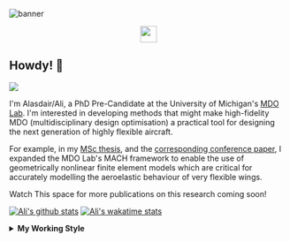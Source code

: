 <!--
# Welcome to Ali's github profile


-->

![banner](https://raw.githubusercontent.com/A-Gray-94/A-Gray-94/main/Images/GitHubProfileBanner.png)
<p align='center'>
<a href="https://www.linkedin.com/in/alasdaircgray/"><img height="30" src="https://github.com/WaylonWalker/WaylonWalker/blob/main/icon/linkedin.png?raw=true"></a>
</p>

## Howdy! 👋

![](https://komarev.com/ghpvc/?username=A-Gray-94&color=blue)

I'm Alasdair/Ali, a PhD Pre-Candidate at the University of Michigan's [MDO Lab](http://mdolab.engin.umich.edu).
I'm interested in developing methods that might make high-fidelity MDO (multidisciplinary design optimisation) a practical tool for designing the next generation of highly flexible aircraft.

For example, in my [MSc thesis](http://resolver.tudelft.nl/uuid:1a6b5001-d213-40d9-bc2c-5e831eda527d), and the [corresponding conference paper](https://www.researchgate.net/publication/348242101_Geometrically_Nonlinear_High-fidelity_Aerostructural_Optimization_for_Highly_Flexible_Wings), I expanded the MDO Lab's MACH framework to enable the use of geometrically nonlinear finite element models which are critical for accurately modelling the aeroelastic behaviour of very flexible wings.

Watch This space for more publications on this research coming soon!

<!--
**A-Gray-94/A-Gray-94** is a ✨ _special_ ✨ repository because its `README.md` (this file) appears on your GitHub profile.

Here are some ideas to get you started:

- 🔭 I’m currently working on ...
- 🌱 I’m currently learning ...
- 👯 I’m looking to collaborate on ...
- 🤔 I’m looking for help with ...
- 💬 Ask me about ...
- 📫 How to reach me: ...
- 😄 Pronouns: ...
- ⚡ Fun fact: ...
-->


[![Ali's github stats](https://github-readme-stats.vercel.app/api?username=A-Gray-94)](https://github.com/anuraghazra/github-readme-stats)
[![Ali's wakatime stats](https://github-readme-stats.vercel.app/api/wakatime?username=ACGray)](https://github.com/anuraghazra/github-readme-stats)


<details>
  <summary>
    <strong>My Working Style</strong>
  </summary>
  
  <!--START_SECTION:waka-->
![Lines of code](https://img.shields.io/badge/From%20Hello%20World%20I%27ve%20Written-4.3%20million%20lines%20of%20code-blue)

**I'm an Early 🐤** 

```text
🌞 Morning    47 commits     ███░░░░░░░░░░░░░░░░░░░░░░   14.2% 
🌆 Daytime    119 commits    █████████░░░░░░░░░░░░░░░░   35.95% 
🌃 Evening    140 commits    ██████████░░░░░░░░░░░░░░░   42.3% 
🌙 Night      25 commits     ██░░░░░░░░░░░░░░░░░░░░░░░   7.55%

```
📅 **I'm Most Productive on Friday** 

```text
Monday       47 commits     ███░░░░░░░░░░░░░░░░░░░░░░   14.2% 
Tuesday      44 commits     ███░░░░░░░░░░░░░░░░░░░░░░   13.29% 
Wednesday    49 commits     ███░░░░░░░░░░░░░░░░░░░░░░   14.8% 
Thursday     78 commits     ██████░░░░░░░░░░░░░░░░░░░   23.56% 
Friday       80 commits     ██████░░░░░░░░░░░░░░░░░░░   24.17% 
Saturday     12 commits     █░░░░░░░░░░░░░░░░░░░░░░░░   3.63% 
Sunday       21 commits     █░░░░░░░░░░░░░░░░░░░░░░░░   6.34%

```


📊 **This Week I Spent My Time On** 

```text
💬 Programming Languages: 
Python                   11 hrs 50 mins      █████████████████░░░░░░░░   68.36% 
C                        1 hr 44 mins        ██░░░░░░░░░░░░░░░░░░░░░░░   10.1% 
Cython                   1 hr 8 mins         █░░░░░░░░░░░░░░░░░░░░░░░░   6.61% 
Other                    48 mins             █░░░░░░░░░░░░░░░░░░░░░░░░   4.64% 
YAML                     26 mins             ░░░░░░░░░░░░░░░░░░░░░░░░░   2.58%

🔥 Editors: 
VS Code                  17 hrs 19 mins      █████████████████████████   100.0%

🐱‍💻 Projects: 
pytacs                   5 hrs 14 mins       ███████░░░░░░░░░░░░░░░░░░   30.27% 
tacs_orig                4 hrs 20 mins       ██████░░░░░░░░░░░░░░░░░░░   25.03% 
learningCython           3 hrs 34 mins       █████░░░░░░░░░░░░░░░░░░░░   20.63% 
FEMpy                    3 hrs 23 mins       █████░░░░░░░░░░░░░░░░░░░░   19.62% 
MACH-Aero                23 mins             ░░░░░░░░░░░░░░░░░░░░░░░░░   2.23%

💻 Operating System: 
Linux                    17 hrs 19 mins      █████████████████████████   100.0%

```

**I Mostly Code in Python** 

```text
Python                   9 repos             ███████████░░░░░░░░░░░░░░   47.37% 
TeX                      3 repos             ████░░░░░░░░░░░░░░░░░░░░░   15.79% 
HTML                     2 repos             ██░░░░░░░░░░░░░░░░░░░░░░░   10.53% 
C++                      1 repo              █░░░░░░░░░░░░░░░░░░░░░░░░   5.26% 
MATLAB                   1 repo              █░░░░░░░░░░░░░░░░░░░░░░░░   5.26%

```


**Timeline**

![Chart not found](https://raw.githubusercontent.com/A-Gray-94/A-Gray-94/main/charts/bar_graph.png) 


 Last Updated on 22/08/2021
<!--END_SECTION:waka-->
</details>
